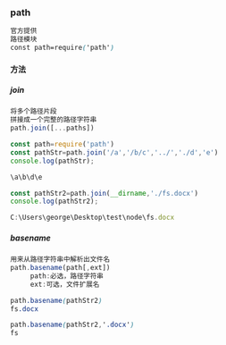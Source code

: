 ### path

```css
官方提供
路径模块
const path=require('path')
```

#### 方法

##### join

```js
将多个路径片段
拼接成一个完整的路径字符串
path.join([...paths])
```

```js
const path=require('path')
const pathStr=path.join('/a','/b/c','../','./d','e')
console.log(pathStr);

\a\b\d\e
```

```js
const pathStr2=path.join(__dirname,'./fs.docx')
console.log(pathStr2);

C:\Users\george\Desktop\test\node\fs.docx
```

##### basename

```js
用来从路径字符串中解析出文件名
path.basename(path[,ext])
     path:必选，路径字符串
     ext:可选，文件扩展名
```

```css
path.basename(pathStr2)
fs.docx

path.basename(pathStr2,'.docx')
fs
```


